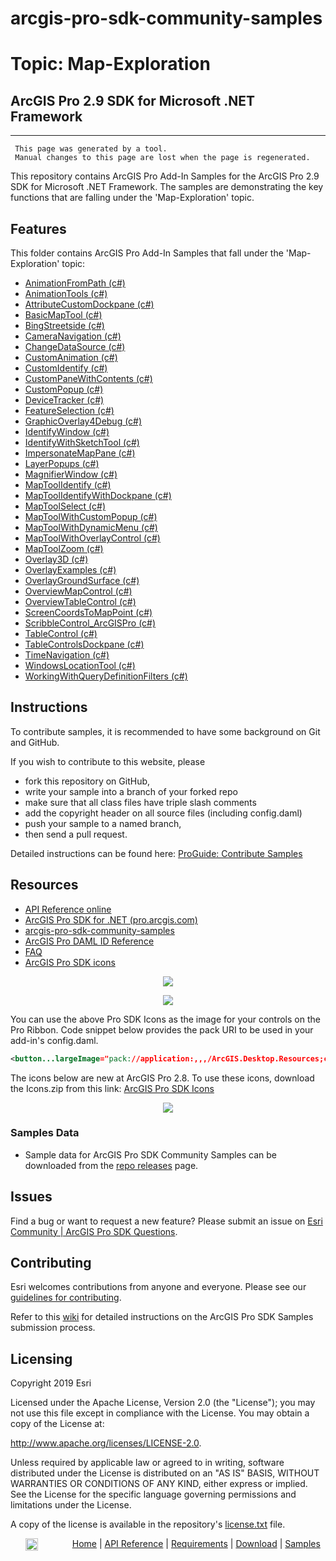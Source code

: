 # arcgis-pro-sdk-community-samples
# Topic: Map-Exploration
## ArcGIS Pro 2.9 SDK for Microsoft .NET Framework 

----------
     This page was generated by a tool.
     Manual changes to this page are lost when the page is regenerated.

This repository contains ArcGIS Pro Add-In Samples for the ArcGIS Pro 2.9 SDK for Microsoft .NET Framework.  The samples are demonstrating the key functions that are falling under the 'Map-Exploration' topic.  


## Features

This folder contains ArcGIS Pro Add-In Samples that fall under the 'Map-Exploration' topic:

* [AnimationFromPath (c#)](../../../tree/master/Map-Exploration/AnimationFromPath)  
* [AnimationTools (c#)](../../../tree/master/Map-Exploration/AnimationTools)  
* [AttributeCustomDockpane (c#)](../../../tree/master/Map-Exploration/AttributeCustomDockpane)  
* [BasicMapTool (c#)](../../../tree/master/Map-Exploration/BasicMapTool)  
* [BingStreetside (c#)](../../../tree/master/Map-Exploration/BingStreetside)  
* [CameraNavigation (c#)](../../../tree/master/Map-Exploration/CameraNavigation)  
* [ChangeDataSource (c#)](../../../tree/master/Map-Exploration/ChangeDataSource)  
* [CustomAnimation (c#)](../../../tree/master/Map-Exploration/CustomAnimation)  
* [CustomIdentify (c#)](../../../tree/master/Map-Exploration/CustomIdentify)  
* [CustomPaneWithContents (c#)](../../../tree/master/Map-Exploration/CustomPaneWithContents)  
* [CustomPopup (c#)](../../../tree/master/Map-Exploration/CustomPopup)  
* [DeviceTracker (c#)](../../../tree/master/Map-Exploration/DeviceTracker)  
* [FeatureSelection (c#)](../../../tree/master/Map-Exploration/FeatureSelection)  
* [GraphicOverlay4Debug (c#)](../../../tree/master/Map-Exploration/GraphicOverlay4Debug)  
* [IdentifyWindow (c#)](../../../tree/master/Map-Exploration/IdentifyWindow)  
* [IdentifyWithSketchTool (c#)](../../../tree/master/Map-Exploration/IdentifyWithSketchTool)  
* [ImpersonateMapPane (c#)](../../../tree/master/Map-Exploration/ImpersonateMapPane)  
* [LayerPopups (c#)](../../../tree/master/Map-Exploration/LayerPopups)  
* [MagnifierWindow (c#)](../../../tree/master/Map-Exploration/MagnifierWindow)  
* [MapToolIdentify (c#)](../../../tree/master/Map-Exploration/MapToolIdentify)  
* [MapToolIdentifyWithDockpane (c#)](../../../tree/master/Map-Exploration/MapToolIdentifyWithDockpane)  
* [MapToolSelect (c#)](../../../tree/master/Map-Exploration/MapToolSelect)  
* [MapToolWithCustomPopup (c#)](../../../tree/master/Map-Exploration/MapToolWithCustomPopup)  
* [MapToolWithDynamicMenu (c#)](../../../tree/master/Map-Exploration/MapToolWithDynamicMenu)  
* [MapToolWithOverlayControl (c#)](../../../tree/master/Map-Exploration/MapToolWithOverlayControl)  
* [MapToolZoom (c#)](../../../tree/master/Map-Exploration/MapToolZoom)  
* [Overlay3D (c#)](../../../tree/master/Map-Exploration/Overlay3D)  
* [OverlayExamples (c#)](../../../tree/master/Map-Exploration/OverlayExamples)  
* [OverlayGroundSurface (c#)](../../../tree/master/Map-Exploration/OverlayGroundSurface)  
* [OverviewMapControl (c#)](../../../tree/master/Map-Exploration/OverviewMapControl)  
* [OverviewTableControl (c#)](../../../tree/master/Map-Exploration/OverviewTableControl)  
* [ScreenCoordsToMapPoint (c#)](../../../tree/master/Map-Exploration/ScreenCoordsToMapPoint)  
* [ScribbleControl_ArcGISPro (c#)](../../../tree/master/Map-Exploration/ScribbleControl_ArcGISPro)  
* [TableControl (c#)](../../../tree/master/Map-Exploration/TableControl)  
* [TableControlsDockpane (c#)](../../../tree/master/Map-Exploration/TableControlsDockpane)  
* [TimeNavigation (c#)](../../../tree/master/Map-Exploration/TimeNavigation)  
* [WindowsLocationTool (c#)](../../../tree/master/Map-Exploration/WindowsLocationTool)  
* [WorkingWithQueryDefinitionFilters (c#)](../../../tree/master/Map-Exploration/WorkingWithQueryDefinitionFilters)  


## Instructions

To contribute samples, it is recommended to have some background on Git and GitHub. 

If you wish to contribute to this website, please  
* fork this repository on GitHub,  
* write your sample into a branch of your forked repo  
 * make sure that all class files have triple slash comments  
 * add the copyright header on all source files (including config.daml)  
* push your sample to a named branch, 
* then send a pull request.

Detailed instructions can be found here: [ProGuide: Contribute Samples](https://github.com/Esri/arcgis-pro-sdk-community-samples/wiki/ProGuide-Contribute-Samples)

## Resources

* [API Reference online](https://pro.arcgis.com/en/pro-app/latest/sdk/api-reference)
* <a href="http://pro.arcgis.com/en/pro-app/sdk/" target="_blank">ArcGIS Pro SDK for .NET (pro.arcgis.com)</a>
* [arcgis-pro-sdk-community-samples](http://github.com/Esri/arcgis-pro-sdk-community-samples)
* [ArcGIS Pro DAML ID Reference](http://github.com/Esri/arcgis-pro-sdk/wiki/ArcGIS-Pro-DAML-ID-Reference)
* [FAQ](http://github.com/Esri/arcgis-pro-sdk/wiki/FAQ)
* [ArcGIS Pro SDK icons](https://github.com/Esri/arcgis-pro-sdk/releases/tag/2.8.0.29751)

<p align = center><a href="https://Esri.github.io/arcgis-pro-sdk/images/Home/Image-of-icons-first.png" target="_blank">
  <img align="center" src="https://Esri.github.io/arcgis-pro-sdk/images/Home/Image-of-icons-first.png"/>
</a></p>
<p align = center><a href="https://Esri.github.io/arcgis-pro-sdk/images/Home/Image-of-icons-second.png" target="_blank">
  <img align="center" src="https://Esri.github.io/arcgis-pro-sdk/images/Home/Image-of-icons-second.png"/>
</a></p>
You can use the above Pro SDK Icons as the image for your controls on the Pro Ribbon. Code snippet below provides the pack URI to be used in your add-in's config.daml.

```xml
<button...largeImage="pack://application:,,,/ArcGIS.Desktop.Resources;component/Images/<ImageNameHere>"/>
```
The icons below are new at ArcGIS Pro 2.8. To use these icons, download the Icons.zip from this link: [ArcGIS Pro SDK Icons](https://github.com/Esri/arcgis-pro-sdk/releases/tag/2.8.0.29751)    
<p align = center><a href="https://Esri.github.io/arcgis-pro-sdk/images/Home/Image-of-icons-third.png" target="_blank">
  <img align="center" src="https://Esri.github.io/arcgis-pro-sdk/images/Home/Image-of-icons-third.png"/>
</a></p>

### Samples Data

* Sample data for ArcGIS Pro SDK Community Samples can be downloaded from the [repo releases](https://github.com/Esri/arcgis-pro-sdk-community-samples/releases) page. 

## Issues

Find a bug or want to request a new feature?  Please submit an issue on [Esri Community | ArcGIS Pro SDK Questions](https://community.esri.com/t5/arcgis-pro-sdk-questions/bd-p/arcgis-pro-sdk-questions).

## Contributing

Esri welcomes contributions from anyone and everyone. Please see our [guidelines for contributing](https://github.com/esri/contributing).

Refer to this [wiki](https://github.com/Esri/arcgis-pro-sdk-community-samples/wiki/ProGuide-Contribute-Samples) for detailed instructions on the ArcGIS Pro SDK Samples submission process.

## Licensing
Copyright 2019 Esri

Licensed under the Apache License, Version 2.0 (the "License");
you may not use this file except in compliance with the License.
You may obtain a copy of the License at:

   http://www.apache.org/licenses/LICENSE-2.0.

Unless required by applicable law or agreed to in writing, software
distributed under the License is distributed on an "AS IS" BASIS,
WITHOUT WARRANTIES OR CONDITIONS OF ANY KIND, either express or implied.
See the License for the specific language governing permissions and
limitations under the License.

A copy of the license is available in the repository's [license.txt](./License.txt) file.

&nbsp;&nbsp;&nbsp;&nbsp;&nbsp;&nbsp;<img src="http://esri.github.io/arcgis-pro-sdk/images/ArcGISPro.png"  alt="ArcGIS Pro SDK for Microsoft .NET Framework" height = "20" width = "20" align="top"  >
&nbsp;&nbsp;&nbsp;&nbsp;&nbsp;&nbsp;&nbsp;&nbsp;&nbsp;&nbsp;&nbsp;&nbsp;
[Home](https://github.com/Esri/arcgis-pro-sdk/wiki) | <a href="http://pro.arcgis.com/en/pro-app/sdk/api-reference" target="_blank">API Reference</a> | [Requirements](https://github.com/Esri/arcgis-pro-sdk/wiki#requirements) | [Download](https://github.com/Esri/arcgis-pro-sdk/wiki#installing-arcgis-pro-sdk-for-net) | <a href="http://github.com/esri/arcgis-pro-sdk-community-samples" target="_blank">Samples</a>


